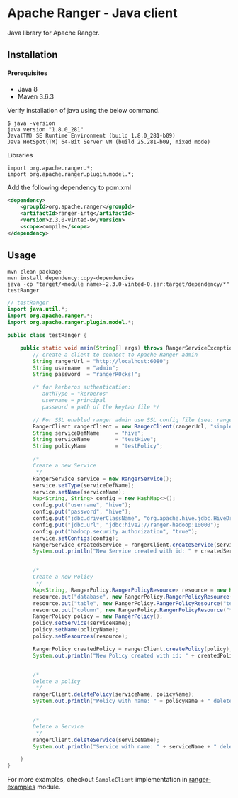 <!---
Licensed to the Apache Software Foundation (ASF) under one
or more contributor license agreements.  See the NOTICE file
distributed with this work for additional information
regarding copyright ownership.  The ASF licenses this file
to you under the Apache License, Version 2.0 (the
"License"); you may not use this file except in compliance
with the License.  You may obtain a copy of the License at

  http://www.apache.org/licenses/LICENSE-2.0

Unless required by applicable law or agreed to in writing,
software distributed under the License is distributed on an
"AS IS" BASIS, WITHOUT WARRANTIES OR CONDITIONS OF ANY
KIND, either express or implied.  See the License for the
specific language governing permissions and limitations
under the License.
-->

# Apache Ranger - Java client

Java library for Apache Ranger.

## Installation

#### Prerequisites
- Java 8
- Maven 3.6.3

Verify installation of java using the below command.

```
$ java -version
java version "1.8.0_281"
Java(TM) SE Runtime Environment (build 1.8.0_281-b09)
Java HotSpot(TM) 64-Bit Server VM (build 25.281-b09, mixed mode)
```
Libraries
```
import org.apache.ranger.*;  
import org.apache.ranger.plugin.model.*;
```

Add the following dependency to pom.xml
```xml
<dependency>
    <groupId>org.apache.ranger</groupId>
    <artifactId>ranger-intg</artifactId>
    <version>2.3.0-vinted-0</version>
    <scope>compile</scope>
</dependency>
```
## Usage

```
mvn clean package
mvn install dependency:copy-dependencies
java -cp "target/<module name>-2.3.0-vinted-0.jar:target/dependency/*" testRanger
```

```java
// testRanger
import java.util.*;
import org.apache.ranger.*;
import org.apache.ranger.plugin.model.*;

public class testRanger {

    public static void main(String[] args) throws RangerServiceException {
        // create a client to connect to Apache Ranger admin
        String rangerUrl = "http://localhost:6080";
        String username  = "admin";
        String password  = "rangerR0cks!";

        /* for kerberos authentication:
           authType = "kerberos"
           username = principal
           password = path of the keytab file */

        // For SSL enabled ranger admin use SSL config file (see: ranger-examples/sample-client/conf/ssl-client.xml)
        RangerClient rangerClient = new RangerClient(rangerUrl, "simple", username, password, null);
        String serviceDefName     = "hive";
        String serviceName        = "testHive";
        String policyName         = "testPolicy";

        /*
        Create a new Service
         */
        RangerService service = new RangerService();
        service.setType(serviceDefName);
        service.setName(serviceName);
        Map<String, String> config = new HashMap<>();
        config.put("username", "hive");
        config.put("password", "hive");
        config.put("jdbc.driverClassName", "org.apache.hive.jdbc.HiveDriver");
        config.put("jdbc.url", "jdbc:hive2://ranger-hadoop:10000");
        config.put("hadoop.security.authorization", "true");
        service.setConfigs(config);
        RangerService createdService = rangerClient.createService(service);
        System.out.println("New Service created with id: " + createdService.getId());


        /*
        Create a new Policy
         */
        Map<String, RangerPolicy.RangerPolicyResource> resource = new HashMap<>();
        resource.put("database", new RangerPolicy.RangerPolicyResource("test_db"));
        resource.put("table", new RangerPolicy.RangerPolicyResource("test_table"));
        resource.put("column", new RangerPolicy.RangerPolicyResource("*"));
        RangerPolicy policy = new RangerPolicy();
        policy.setService(serviceName);
        policy.setName(policyName);
        policy.setResources(resource);

        RangerPolicy createdPolicy = rangerClient.createPolicy(policy);
        System.out.println("New Policy created with id: " + createdPolicy.getId());


        /*
        Delete a policy
         */
        rangerClient.deletePolicy(serviceName, policyName);
        System.out.println("Policy with name: " + policyName + " deleted successfully");


        /*
        Delete a Service
         */
        rangerClient.deleteService(serviceName);
        System.out.println("Service with name: " + serviceName + " deleted successfully");

    }
}
```

For more examples, checkout `SampleClient` implementation in [ranger-examples](https://github.com/apache/ranger/blob/master/ranger-examples/sample-client/src/main/java/org/apache/ranger/examples/sampleclient/SampleClient.java) module.
